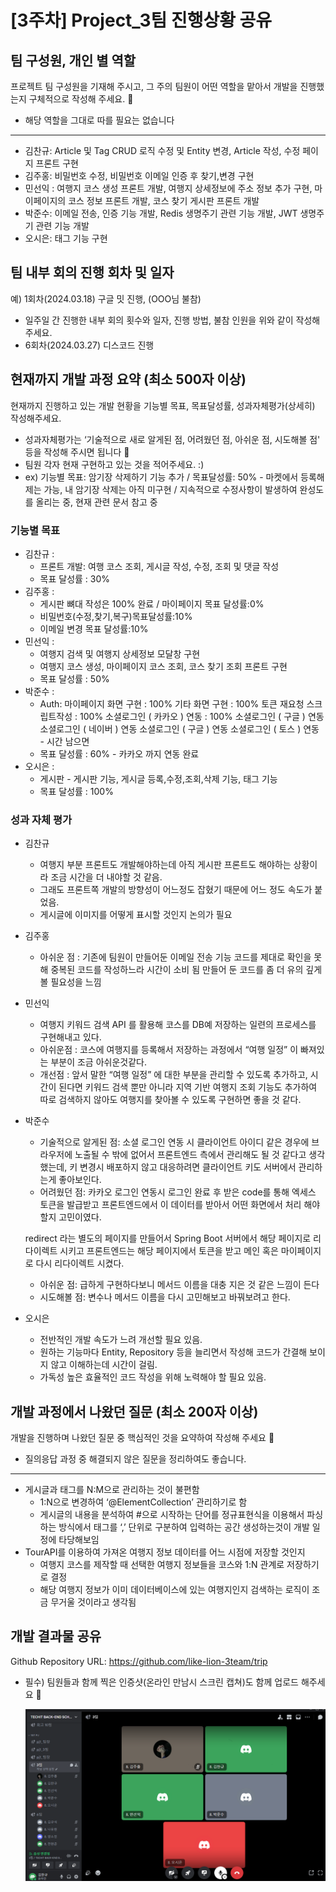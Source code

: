 # [3주차] Project_3팀 진행상황 공유

## 팀 구성원, 개인 별 역할

프로젝트 팀 구성원을 기재해 주시고, 그 주의 팀원이 어떤 역할을 맡아서 개발을 진행했는지 구체적으로 작성해 주세요. 🙂

- 해당 역할을 그대로 따를 필요는 없습니다

---

- 김찬규: Article 및 Tag CRUD 로직 수정 및 Entity 변경, Article 작성, 수정 페이지 프론트 구현
- 김주홍: 비밀번호 수정, 비밀번호 이메일 인증 후 찾기,변경 구현
- 민선익 : 여행지 코스 생성 프론트 개발, 여행지 상세정보에 주소 정보 추가 구현, 마이페이지의 코스 정보 프론트 개발, 코스 찾기 게시판 프론트 개발
- 박준수: 이메일 전송, 인증 기능 개발, Redis 생명주기 관련 기능 개발,
  JWT 생명주기 관련 기능 개발
- 오시은: 태그 기능 구현

## 팀 내부 회의 진행 회차 및 일자

예) 1회차(2024.03.18) 구글 밋 진행, (OOO님 불참)

- 일주일 간 진행한 내부 회의 횟수와 일자, 진행 방법, 불참 인원을 위와 같이 작성해 주세요.
- 6회차(2024.03.27) 디스코드 진행

## 현재까지 개발 과정 요약 (최소 500자 이상)

현재까지 진행하고 있는 개발 현황을 기능별 목표, 목표달성률, 성과자체평가(상세히) 작성해주세요.

- 성과자체평가는 ‘기술적으로 새로 알게된 점, 어려웠던 점, 아쉬운 점, 시도해볼 점' 등을 작성해 주시면 됩니다 🙂
- 팀원 각자 현재 구현하고 있는 것을 적어주세요. :)
- ex) 기능별 목표: 암기장 삭제하기 기능 추가 / 목표달성률: 50% - 마켓에서 등록해제는 가능, 내 암기장 삭제는 아직 미구현 / 지속적으로 수정사항이 발생하여 완성도를 올리는 중, 현재 관련 문서 참고 중

### 기능별 목표

- 김찬규 :
    - 프론트 개발: 여행 코스 조회, 게시글 작성, 수정, 조회 및 댓글 작성
    - 목표 달성률 : 30%
- 김주홍 :
    - 게시판 뼈대 작성은 100% 완료 / 마이페이지 목표 달성률:0%
    - 비밀번호(수정,찾기,복구)목표달성률:10%
    - 이메일 변경 목표 달성률:10%
- 민선익 :
    - 여행지 검색 및 여행지 상세정보 모달창 구현
    - 여행지 코스 생성, 마이페이지 코스 조회, 코스 찾기 조회 프론트 구현
    - 목표 달성률 : 50%
- 박준수 :
    - Auth:
      마이페이지 화면 구현 : 100%
      기타 화면 구현  : 100%
      토큰 재요청 스크립트작성  : 100%
      소셜로그인 ( 카카오 ) 연동  : 100%
      소셜로그인 ( 구글 ) 연동
      소셜로그인 ( 네이버 ) 연동
      소셜로그인 ( 구글 ) 연동
      소셜로그인 ( 토스 ) 연동 - 시간 남으면
    - 목표 달성률 : 60% - 카카오 까지 연동 완료
- 오시은 :
    - 게시판 - 게시판 기능, 게시글 등록,수정,조회,삭제 기능, 태그 기능
    - 목표 달성률 : 100%

### 성과 자체 평가

- 김찬규
    - 여행지 부분 프론트도 개발해야하는데 아직 게시판 프론트도 해야하는 상황이라 조금 시간을 더 내야할 것 같음.
    - 그래도 프론트쪽 개발의 방향성이 어느정도 잡혔기 때문에 어느 정도 속도가 붙었음.
    - 게시글에 이미지를 어떻게 표시할 것인지 논의가 필요
- 김주홍
  - 아쉬운 점 : 기존에 팀원이 만들어둔 이메일 전송 기능 코드를 제대로 확인을 못해 중복된 코드를 작성하느라 시간이 소비 됨 만들어 둔 코드를 좀 더 유의 깊게 볼 필요성을 느낌
- 민선익
    - 여행지 키워드 검색 API 를 활용해 코스를 DB예 저장하는 일련의 프로세스를 구현해내고 있다.
    - 아쉬운점 : 코스에  여행지를 등록해서 저장하는 과정에서 “여행 일정” 이 빠져있는 부분이 조금 아쉬운것같다.
    - 개선점 : 앞서 말한 “여행 일정” 에 대한 부분을 관리할 수 있도록 추가하고, 시간이 된다면 키워드 검색 뿐만 아니라 지역 기반 여행지 조회 기능도 추가하여 따로 검색하지 않아도 여행지를 찾아볼 수 있도록 구현하면 좋을 것 같다. ⠀⠀
- 박준수
    - 기술적으로 알게된 점: 소셜 로그인 연동 시 클라이언트 아이디 같은 경우에 브라우저에 노출될 수 밖에 없어서 프론트엔드 측에서 관리해도 될 것 같다고 생각했는데, 키 변경시 배포하지 않고 대응하려면 클라이언트 키도 서버에서 관리하는게 좋아보인다.
    - 어려웠던 점: 카카오 로그인 연동시 로그인 완료 후 받은 code를 통해 엑세스 토큰을 발급받고 프론트엔드에서 이 데이터를 받아서 어떤 화면에서 처리 해야 할지 고민이였다.

  redirect 라는 별도의 페이지를 만들어서 Spring Boot 서버에서 해당 페이지로 리다이렉트 시키고 프론트엔드는 해당 페이지에서 토큰을 받고 메인 혹은 마이페이지로 다시 리다이렉트 시켰다.
    - 아쉬운 점: 급하게 구현하다보니 메서드 이름을 대충 지은 것 같은 느낌이 든다
    - 시도해볼 점: 변수나 메서드 이름을 다시 고민해보고 바꿔보려고 한다.
- 오시은
    - 전반적인 개발 속도가 느려 개선할 필요 있음.
    - 원하는 기능마다 Entity, Repository 등을 늘리면서 작성해 코드가 간결해 보이지 않고 이해하는데 시간이 걸림.
    - 가독성 높은 효율적인 코드 작성을 위해 노력해야 할 필요 있음.

## 개발 과정에서 나왔던 질문 (최소 200자 이상)

개발을 진행하며 나왔던 질문 중 핵심적인 것을 요약하여 작성해 주세요 🙂

- 질의응답 과정 중 해결되지 않은 질문을 정리하여도 좋습니다.

---

- 게시글과 태그를 N:M으로 관리하는 것이 불편함
    - 1:N으로 변경하여 ‘@ElementCollection’ 관리하기로 함
    - 게시글의 내용을 분석하여 #으로 시작하는 단어를 정규표현식을 이용해서 파싱하는 방식에서 태그를 ‘,’ 단위로 구분하여 입력하는 공간 생성하는것이 개발 일정에 타당해보임
- TourAPI를 이용하여 가져온 여행지 정보 데이터를 어느 시점에 저장할 것인지
    - 여행지 코스를 제작할 때 선택한 여행지 정보들을 코스와 1:N 관계로 저장하기로 결정
    - 해당 여행지 정보가 이미 데이터베이스에 있는 여행지인지 검색하는 로직이 조금 무거울 것이라고 생각됨


## 개발 결과물 공유

Github Repository URL: https://github.com/like-lion-3team/trip

- 필수) 팀원들과 함께 찍은 인증샷(온라인 만남시 스크린 캡쳐)도 함께 업로드 해주세요 🙂

  ![img/Week2.png](img/Week2.png)
